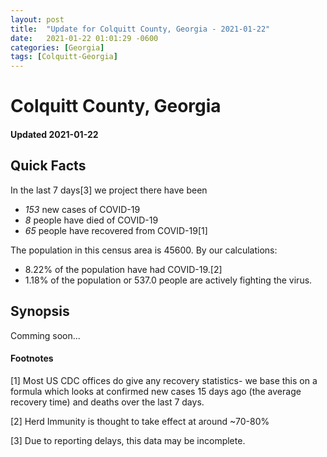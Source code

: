 ```yaml
---
layout: post
title:  "Update for Colquitt County, Georgia - 2021-01-22"
date:   2021-01-22 01:01:29 -0600
categories: [Georgia]
tags: [Colquitt-Georgia]
---
```


# Colquitt County, Georgia
#### Updated 2021-01-22

## Quick Facts

In the last 7 days[3] we project there have been
- *153* new cases of COVID-19
- *8* people have died of COVID-19
- *65* people have recovered from COVID-19[1]

The population in this census area is 45600. By our calculations:
- 8.22% of the population have had COVID-19.[2]
- 1.18% of the population or 537.0 people are actively fighting the virus.

## Synopsis

Comming soon...


#### Footnotes

[1] Most US CDC offices do give any recovery statistics- we base this on a formula which looks at confirmed new cases
15 days ago (the average recovery time) and deaths over the last 7 days.

[2] Herd Immunity is thought to take effect at around ~70-80%

[3] Due to reporting delays, this data may be incomplete.
 
    